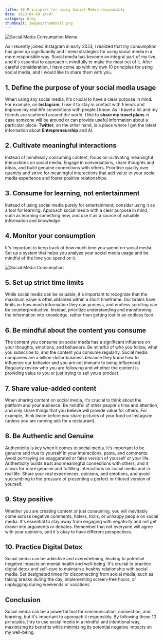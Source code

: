 ```yaml
---
title: 10 Principles for using Social Media responsibly
date: 2023-04-09 14:07
category: blog
thumbnail: images/thumbnail.png
---
```


<img src="{static}/images/SocialMediaPrinciples/social-media-meme.png" alt="Social Media Consumption Meme" style="max-width:100%;">

As I recently joined Instagram in early 2023, I realized that my consumption has gone up significantly and I need strategies for using social media in a more responsible way. Social media has become an integral part of my live, and it's essential to approach it mindfully to make the most out of it. After careful consideration, I have come up with my own 10 principles for using social media, and I would like to share them with you.

## 1. Define the purpose of your social media usage

When using any social media, it's crucial to have a clear purpose in mind. For example, on **Instagram**, I use it to stay in contact with friends and improve my real-life connections with people I know. As I travel a lot and my friends are scattered around the world, I like to **share my travel plans** in case someone will be around or can provide useful information about a particular place. **Twitter**, on the other hand, is a place where I get the latest information about **Entrepreneurship** and AI.

## 2. Cultivate meaningful interactions

Instead of mindlessly consuming content, focus on cultivating meaningful interactions on social media. Engage in conversations, share thoughts and ideas, and build genuine connections with others. Prioritise quality over quantity and strive for meaningful interactions that add value to your social media experience and foster positive relationships.

## 3. Consume for learning, not entertainment

Instead of using social media purely for entertainment, consider using it as a tool for learning. Approach social media with a clear purpose in mind, such as learning something new, and use it as a source of valuable information and knowledge.

## 4. Monitor your consumption

It's important to keep track of how much time you spend on social media. Set up a system that helps you analyze your social media usage and be mindful of the time you spend on it.

<img src="{static}/images/SocialMediaPrinciples/social-media-consumption.jpeg" alt="Social Media Consumption" style="max-width:100%;">

## 5. Set up strict time limits

While social media can be valuable, it's important to recognize that the maximum value is often obtained within a short timeframe. Our brains have limits on how much information they can process, and endless scrolling can be counterproductive. Instead, prioritize understanding and transforming the information into knowledge, rather than getting lost in an endless feed.

## 6. Be mindful about the content you consume

The content you consume on social media has a significant influence on your thoughts, emotions, and behaviors. Be mindful of who you follow, what you subscribe to, and the content you consume regularly. Social media companies are a billion-dollar business because they know how to influence our behavior and you are not immune to being influenced. Regularly review who you are following and whether the content is providing value to you or just trying to sell you a product.

## 7. Share value-added content

When sharing content on social media, it's crucial to think about the platform and your audience. Be mindful of other people's time and attention, and only share things that you believe will provide value for others. For example, think twice before you share pictures of your food on Instagram (unless you are running ads for a restaurant).

## 8. Be Authentic and Genuine

Authenticity is key when it comes to social media. It's important to be genuine and true to yourself in your interactions, posts, and comments. Avoid portraying an exaggerated or false version of yourself or your life. Authenticity builds trust and meaningful connections with others, and it allows for more genuine and fulfilling interactions on social media and in real life. Share your real experiences, opinions, and emotions, and avoid succumbing to the pressure of presenting a perfect or filtered version of yourself.

## 9. Stay positive

Whether you are creating content or just consuming, you will inevitably come across negative comments, haters, trolls, or unhappy people on social media. It's essential to stay away from engaging with negativity and not get drawn into arguments or debates. Remember that not everyone will agree with your opinions, and it's okay to have different perspectives.

## 10. Practice Digital Detox

Social media can be addictive and overwhelming, leading to potential negative impacts on mental health and well-being. It's crucial to practice digital detox and self-care to maintain a healthy relationship with social media. Set designated times for disconnecting from social media, such as taking breaks during the day, implementing screen-free hours, or unplugging during weekends or vacations

## Conclusion

Social media can be a powerful tool for communication, connection, and learning, but it's important to approach it responsibly. By following these 10 principles, I try to use social media in a mindful and intentional way, maximizing its benefits while minimizing its potential negative impacts on my well-being.
